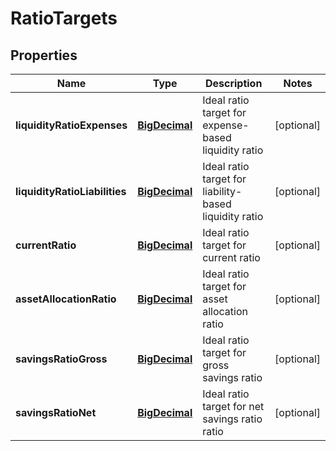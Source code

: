 
# RatioTargets

## Properties
Name | Type | Description | Notes
------------ | ------------- | ------------- | -------------
**liquidityRatioExpenses** | [**BigDecimal**](BigDecimal.md) | Ideal ratio target for expense-based liquidity ratio |  [optional]
**liquidityRatioLiabilities** | [**BigDecimal**](BigDecimal.md) | Ideal ratio target for liability-based liquidity ratio |  [optional]
**currentRatio** | [**BigDecimal**](BigDecimal.md) | Ideal ratio target for current ratio |  [optional]
**assetAllocationRatio** | [**BigDecimal**](BigDecimal.md) | Ideal ratio target for asset allocation ratio |  [optional]
**savingsRatioGross** | [**BigDecimal**](BigDecimal.md) | Ideal ratio target for gross savings ratio |  [optional]
**savingsRatioNet** | [**BigDecimal**](BigDecimal.md) | Ideal ratio target for net savings ratio ratio |  [optional]



